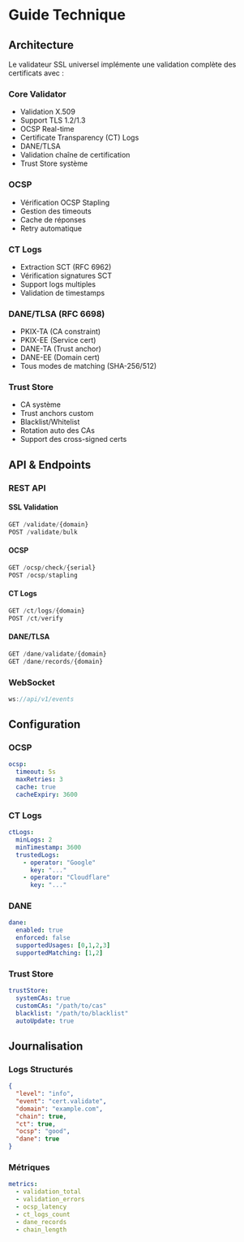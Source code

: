 # Guide Technique

## Architecture

Le validateur SSL universel implémente une validation complète des certificats avec :

### Core Validator
- Validation X.509 
- Support TLS 1.2/1.3
- OCSP Real-time
- Certificate Transparency (CT) Logs
- DANE/TLSA
- Validation chaîne de certification
- Trust Store système

### OCSP
- Vérification OCSP Stapling
- Gestion des timeouts
- Cache de réponses
- Retry automatique

### CT Logs
- Extraction SCT (RFC 6962)
- Vérification signatures SCT
- Support logs multiples
- Validation de timestamps

### DANE/TLSA (RFC 6698)
- PKIX-TA (CA constraint)
- PKIX-EE (Service cert)
- DANE-TA (Trust anchor)
- DANE-EE (Domain cert)
- Tous modes de matching (SHA-256/512)

### Trust Store
- CA système
- Trust anchors custom
- Blacklist/Whitelist
- Rotation auto des CAs
- Support des cross-signed certs

## API & Endpoints

### REST API

#### SSL Validation
```typescript
GET /validate/{domain}
POST /validate/bulk
```

#### OCSP
```typescript
GET /ocsp/check/{serial}
POST /ocsp/stapling
```

#### CT Logs
```typescript
GET /ct/logs/{domain}
POST /ct/verify
```

#### DANE/TLSA
```typescript
GET /dane/validate/{domain}
GET /dane/records/{domain}
```

### WebSocket
```typescript
ws://api/v1/events
```

## Configuration

### OCSP
```yaml
ocsp:
  timeout: 5s
  maxRetries: 3
  cache: true
  cacheExpiry: 3600
```

### CT Logs
```yaml
ctLogs:
  minLogs: 2
  minTimestamp: 3600
  trustedLogs:
    - operator: "Google"
      key: "..."
    - operator: "Cloudflare" 
      key: "..."
```

### DANE
```yaml
dane:
  enabled: true
  enforced: false
  supportedUsages: [0,1,2,3]
  supportedMatching: [1,2]
```

### Trust Store
```yaml
trustStore:
  systemCAs: true
  customCAs: "/path/to/cas"
  blacklist: "/path/to/blacklist"
  autoUpdate: true
```

## Journalisation

### Logs Structurés
```json
{
  "level": "info",
  "event": "cert.validate", 
  "domain": "example.com",
  "chain": true,
  "ct": true,
  "ocsp": "good",
  "dane": true
}
```

### Métriques
```yaml
metrics:
  - validation_total 
  - validation_errors
  - ocsp_latency
  - ct_logs_count
  - dane_records
  - chain_length
```